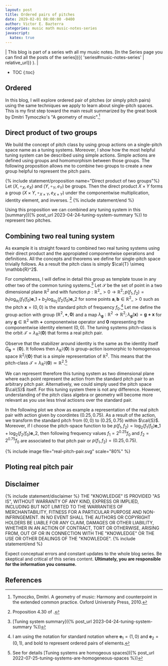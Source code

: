 ```yaml
---
layout: post
title: Ordered pairs of pitches
date: 2029-02-01 08:00:00 -0400
author: Victor E. Bazterra
categories: music math music-notes-series
javascript:
  katex: true
---
```


| This blog is part of a series wth all my music notes. [In the Series page you can find all the posts of the series]({{ 'series#music-notes-series' | relative_url}} ). |

* TOC
{:toc}

## Ordered

In this blog, I will explore ordered pair of pitches (or simply pitch pairs) using the same techniques we apply to learn about single-pitch spaces. This is my first step toward the main result summarized by the great book by Dmitri Tymoczko's "A geometry of music".[^1]

## Direct product of two groups

We build the concept of pitch class by using group actions on a single-pitch space name as a tuning systems. Moreover, I show how the most helpful tuning system can be described using simple actions. Simple actions are defined using groups and homomorphism between those groups. The following proposition allows me to combine two groups to create a new group helpful to represent the pitch pairs.

{% include statement/proposition name="Direct product of two groups"%}
Let $(X, \circ_X, e_X)$ and $(Y, \circ_Y, e_Y)$ be groups. Then the direct product $X \times Y$ forms a group $(X \times Y, \circ_{X \times Y}, e_{X \times Y})$ under the componentwise multiplication, identity element, and inverses. [^2]
{% include statement/end %}

Using this proposition we can combined any tuning system in this [summary]({% post_url 2023-04-24-tuning-system-summary %}) to represent two pitches.

## Combining two real tuning system

As example it is straight foward to combined two real tuning systems using their direct product and the appropiated componentwise operations and definitions. All the concepts and theorems we define for single-pitch space trivially follows. As a result the pitch class is simply $\cal{T} \simeq \mathbb{R}^2$.

For completness, I will define in detail this group as template touse in any other two of the common tuning systems.[^3] Let $\mathcal{S}$ be the set of point in a two dimensional plane $\mathbb{R}^2$ and with function $p: \mathbb{R}^2\_{>0} \rightarrow \mathbb{R}^2; p(f_1,f_2) = b_1\log_{a_1}(f_1/f_0) \mathbf{e}\_1 + b_2\log_{a_2}(f_2/f_0)\mathbf{e}\_2$ for some points $\mathbf{a},\mathbf{b} \in \mathbb{R}^2\_{>0}$ such as the pitch $\mathbf{x} = (0,0)$ is the standard pitch of frequency $f_0$.[^4] Let me define the group action with group $(\mathbb{R}^2, \mathbf{+}, \mathbf{0})$ and a map $\lambda_{\mathbf{g}}: \mathbb{R}^2 \rightarrow \mathbb{R}^2; \lambda_{\mathbf{g}}(\mathbf{x}) = \mathbf{g + x}$ for any $\mathbf{g} \in \mathbb{R}^2$ with $\mathbf{+}$ componentwise operator and $\mathbf{0}$ representing the componentwise identity element $(0,0)$. The tuning systems pitch-class is the orbit $\mathcal{T} = \lambda_{\mathbb{R}^2}(\mathbf{0})$ that forms a real pitch pair.

Observe that the stabilizer around identity is the same as the identity itself $G_\mathbf{0} = \lbrace \mathbf{0} \rbrace$. It follows then $\lambda_{\mathbb{R}^2}(\mathbf{0})$ is group-action isomorphic to homogenous space $\mathbb{R}^2/ \lbrace \mathbf{0} \rbrace$ that is a simple representation of $\mathbb{R}^2$. This means that the pitch-class $\mathcal{T} = \lambda_{\mathbb{R}^2}(\mathbf{0}) \simeq \mathbb{R}^2$.[^5]

We can represent therefore this tuning system as two dimensional plane where each point represent the action from the standard pitch pair to an arbitrary pitch pair. Alternatively, we could simply used the pitch space $\cal{S}$ itself. For this tuning system there is not any difference. However, understanding of the pitch class algebra or geometry will become more relevant as you use less trival actiosns over the standard pair. 

In the following plot we show as example a representation of the real pitch pair with action given by coordintes $(0.25, 0.75)$. As a result of the action, we transform the standard pitch from $(0,0)$ to $(0.25,0.75)$ within $\cal{S}$. Moreover, if I choose the pitch-space function to be $p(f_1,f_2) = \log_{2}(f_1/f_0) \mathbf{e}\_1 + \log_{2}(f_2/f_0)\mathbf{e}\_2$, then following frequency values $f_1 = 2^{0.25}f_0$ and $f_2 = 2^{0.75}f_0$ are associated to that pitch pair or $p(f_1,f_2) = (0.25, 0.75)$.

{% include image file="real-pitch-pair.svg" scale="80%" %}



## Ploting real pitch pair



## Disclaimer

{% include statement/disclaimer %}
THE \"KNOWLEDGE\" IS PROVIDED \"AS IS\", WITHOUT WARRANTY OF ANY KIND, EXPRESS OR IMPLIED, INCLUDING BUT NOT LIMITED TO THE WARRANTIES OF MERCHANTABILITY, FITNESS FOR A PARTICULAR PURPOSE AND NON-INFRINGEMENT. IN NO EVENT SHALL THE AUTHORS OR COPYRIGHT HOLDERS BE LIABLE FOR ANY CLAIM, DAMAGES OR OTHER LIABILITY, WHETHER IN AN ACTION OF CONTRACT, TORT OR OTHERWISE, ARISING FROM, OUT OF OR IN CONNECTION WITH THE \"KNOWLEDGE\" OR THE USE OR OTHER DEALINGS OF THE \"KNOWLEDGE\".
{% include statement/end %}

Expect conceptual errors and constant updates to the whole blog series. Be skeptical and critical of this series content. **Ultimately, you are responsible for the information you consume.**

## References

[^1]: Tymoczko, Dmitri. A geometry of music: Harmony and counterpoint in the extended common practice. Oxford University Press, 2010.
[^2]: Proposition 4.30 of [^100].
[^3]: [Tuning system summary]({% post_url 2023-04-24-tuning-system-summary %}) 
[^4]: I am using the notation for standard notation where $\mathbf{e}_1 = (1,0)$ and $\mathbf{e}_2 = (0,1)$, and bold to represent ordered pairs of elements.
[^5]: See for details [Tuning systems are homogeous spaces]({% post_url 2022-07-25-tuning-systems-are-homogeneous-spaces %}) 
[^100]: Smith, Jonathan DH. Introduction to abstract algebra. Vol. 31. CRC Press, 2015.
